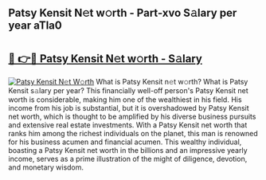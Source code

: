 ## Patsy Kensit N𝚎t w𝚘rth - Part-xvo S𝚊lary per year aTla0

# <h2><a href="http://gc0old.nevu.top/?p=Patsy+Kensit">🔗 👉🔴 Patsy Kensit N𝚎t w𝚘rth - S𝚊lary</a></h2>

[![Patsy Kensit N𝚎t W𝚘rth](https://i.imgur.com/Oavwk0R.jpeg)](http://gc0old.nevu.top/?p=Patsy+Kensit)
What is Patsy Kensit n𝚎t w𝚘rth? What is Patsy Kensit s𝚊lary per year?
This financially well-off person's Patsy Kensit net worth is considerable, making him one of the wealthiest in his field. His income from his job is substantial, but it is overshadowed by Patsy Kensit net worth, which is thought to be amplified by his diverse business pursuits and extensive real estate investments. With a Patsy Kensit net worth that ranks him among the richest individuals on the planet, this man is renowned for his business acumen and financial acumen. This wealthy individual, boasting a Patsy Kensit net worth in the billions and an impressive yearly income, serves as a prime illustration of the might of diligence, devotion, and monetary wisdom.
